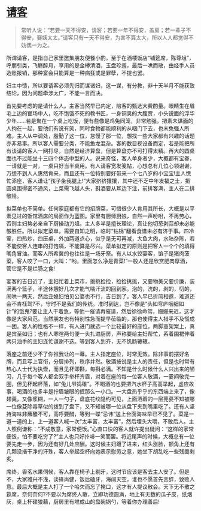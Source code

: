 <link href="../../../css/style.css" rel="stylesheet" type="text/css" />

# [请客](http://m.rain8.com/view.php?aid=8322)

> <span class="wavy">常听人说：“若要一天不得安，请客；若要一年不得安，盖房；若一辈子不得安，娶姨太太。”请客只有一天不得安，为害不算太大，所以人人都觉得不妨偶一为之。

<div class="p">

所谓请客，是指自己家里邀集朋友便餐小酌，至于在酒楼饭店“铺筵席，陈尊俎”，呼朋引类，飞觞醉月，享用的是金樽清酒，玉盘珍羞，最后一哄而散，由经手人员造账报销，那种宴会只能算是一种病狂或是罪孽，不提也罢。

妇主中馈，所以要请客必须先归而谋诸妇，这一谋，有分教，非十天半月不能获致结论，因为问题牵涉太广，不能一言而决。

首先要考虑的是请什么人。主客当然早已内定，陪客的甄选大费酌量。眼睛生在眉毛上边的宦场中人，吃不饱饿不死的教书匠，一身铜臭的大腹贾，小头锐面的浮华少年……若是聚在一个桌上吃饭，便有些像是鸡兔同笼，非常勉强。把素未谋面的人拘在一起，要他们有说有笑，同时食物都能顺利的从咽门下去，也未免强人所难。主人从中调处，殷勤了这一位，怠慢了那一位，想找一些大家都有兴趣的话题亦非易事。所以客人需要分类，不能鱼龙混杂。客的数目视设备而定，若是能把所有该请的客人一网打尽，自然是经济算盘，但是算盘亦不可打得太精。再大的圆桌面也不过能坐十三四个体态中型的人。说来奇怪，客人单身者少，大概都有宝眷，一请就是一对，一桌只好当半桌用。有人请客宽发笺帖，心想总有几位心领谢谢，万想不到人人惠然肯来，而且还有一位特别要好带来一个七八岁的小宝宝!主人慌忙添座，客人谦让“孩子坐我腿上!”大家挤挤攘攘，其中还不乏中年发福之士，把圆桌围得密不通风，上菜需飞越人头，斟酒要从耳边下注，前排客满，主人在二排敬陪。

拟菜单也不简单。任何家庭都有它的招牌菜，可惜很少人肯用其所长，大概是以平素见过的饭馆酒席的局面作为蓝图。家里有厨师厨娘，自然一声吩咐，不再劳心，否则主妇势必亲自下厨操动刀俎。主人多半是擅长理论，真让他切葱剥蒜却未必能够胜任。所以拟定菜单，需要自知之明，临时“钻锅”翻看食谱未必有济于事。四冷荤，四热炒，四压桌，外加两道点心，似乎是无可再减，大鱼大肉，水陆杂陈，若不能使客人连串的打饱嗝，不能算是尽兴。菜单拟定的原则是把客人一个个的填得嘴角冒油。而客人所希冀的也往往是一场牙祭。有人以水饺宴客，馅子是猪肉菠菜，客人咬了一口，大叫：“哟，里面怎么净是青菜!”一般人还是欣赏肥肉厚酒，管它是不是烂肠之食!

宴客的吉日近了，主妇忙着上菜市，挑挑捡捡，捡捡挑挑，又要物美又要价廉，装满两个篮子，半途休憩好几次才能气喘汗流的回到家。泡的，洗的，剥的，切的，闹哄一两天，然后丑媳妇怕见公婆也不行，吉日到了。客人早已折简相邀，难道还会不肯枉驾?不，守时不是我们的传统。准时到达，岂不像是“头如穹庐咽细如针”的饿鬼?要让主人干着急，等他一催请再催请，然后徐徐命驾，姗姗来迟，这才像是大家风范。当然朋友也有特别性急而提早莅临的，那也使得主人措手不及慌成一团。客人的性格不一样，有人进门就选一个比较最好的座位，两脚高架案上，真是宾至如归；也有人寒暄两句便一头扎进厨房，声称要给主妇帮忙，系着围裙伸着两只油手的主妇连忙谦谢不迭。等到客人到齐，无不饥肠辘辘。

落座之前还少不了你推我让的一幕。主人指定座位，时常无效。除非事前摆好名牌，而且写上官衔，分层排列，秩序井然。敬酒按说是主人的责任，但是也时常有热心人士代为执壶，而且见杯即斟，每斟必满。不知是什么时候什么人兴出来的陋习，几乎每个客人都会双手举杯齐眉，对着在座的每一位客人敬酒，一霎间敬完一圈，但见杯起杯落，如“兔儿爷捣碓”。不喝酒的也要把汽水杯子高高举起，虚应故事，喝酒的也多半是拧眉皱眼的抿那么一小口。一大盘热乎乎的东西端上来了，像翅羹，又像浆糊，一人一勺子，盘底花纹隐约可见，上面洒着的一层芫荽不知被哪一位像芟除毒草似的拨到了盘下，又不知被哪一位从盘下夹到嘴里吃了。还有人坚持海味非蘸醋不可，高呼要醋，等到一碟“忌讳”送上台面海味早已不见了。菜是一道一道的上，上一道客人喊一次“太丰富，太丰富”，然后埋头大嚼，不敢后人。主人照例谦称：“不成敬意，家常便饭。”心直口快的客人就许提出疑问：“这样的家常便饭，怕不要吃穷了?”主人也只好扑哧一笑而罢。将近尾声的时候，大概总有一位要先走一步，因为还有好几处应酬。这时候主妇踱了进来，红头涨脸，额角上还有几颗没揩干净的汗珠，客人举起空杯向她表示慰劳之意，她坐下胡乱吃一些残羹剩炙。

席终，香茗水果伺候，客人靠在椅子上剔牙，这时节应该是客去主人安了。但是不，大家雅兴不浅，谈锋尚健，饭后磕牙，海阔天空，谁也不愿首先言辞，致败人意。最后大概是主人打了一个哈欠而忘了掩口，这才有人提议散会。天下无不散之筵席，奈何奈何?不要以为席终人散，立即功德圆满，地上有无数的瓜子皮，纸烟灰，桌上杯碟狼藉，厨房里有堆成山的盘碗锅勺，等着你办理善后!

